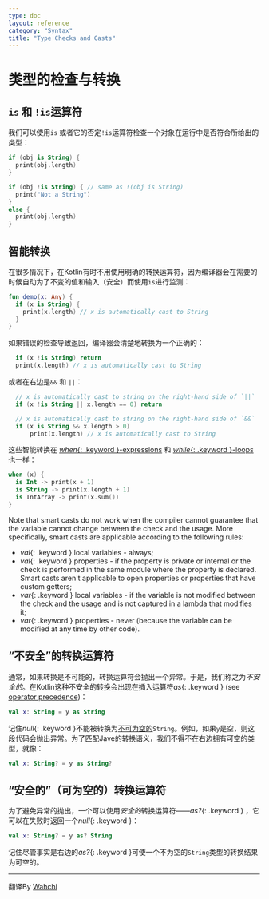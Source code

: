 ```yaml
---
type: doc
layout: reference
category: "Syntax"
title: "Type Checks and Casts"
---
```


# 类型的检查与转换

## `is` 和 `!is`运算符


我们可以使用`is` 或者它的否定`!is`运算符检查一个对象在运行中是否符合所给出的类型：

``` kotlin
if (obj is String) {
  print(obj.length)
}

if (obj !is String) { // same as !(obj is String)
  print("Not a String")
}
else {
  print(obj.length)
}
```

## 智能转换


在很多情况下，在Kotlin有时不用使用明确的转换运算符，因为编译器会在需要的时候自动为了不变的值和输入（安全）而使用`is`进行监测：

``` kotlin
fun demo(x: Any) {
  if (x is String) {
    print(x.length) // x is automatically cast to String
  }
}
```


如果错误的检查导致返回，编译器会清楚地转换为一个正确的：

``` kotlin
  if (x !is String) return
  print(x.length) // x is automatically cast to String
```


或者在右边是`&&` 和 `||`：

``` kotlin
  // x is automatically cast to string on the right-hand side of `||`
  if (x !is String || x.length == 0) return

  // x is automatically cast to string on the right-hand side of `&&`
  if (x is String && x.length > 0)
      print(x.length) // x is automatically cast to String
```



这些智能转换在 [*when*{: .keyword }-expressions](control-flow.html#when-expressions)
和 [*while*{: .keyword }-loops](control-flow.html#while-loops) 也一样：

``` kotlin
when (x) {
  is Int -> print(x + 1)
  is String -> print(x.length + 1)
  is IntArray -> print(x.sum())
}
```

Note that smart casts do not work when the compiler cannot guarantee that the variable cannot change between the check and the usage.
More specifically, smart casts are applicable according to the following rules:

  * *val*{: .keyword } local variables - always;
  * *val*{: .keyword } properties - if the property is private or internal or the check is performed in the same module where the property is declared. Smart casts aren't applicable to open properties or properties that have custom getters;
  * *var*{: .keyword } local variables - if the variable is not modified between the check and the usage and is not captured in a lambda that modifies it;
  * *var*{: .keyword } properties - never (because the variable can be modified at any time by other code).


## “不安全”的转换运算符

通常，如果转换是不可能的，转换运算符会抛出一个异常。于是，我们称之为*不安全的*。在Kotlin这种不安全的转换会出现在插入运算符*as*{: .keyword } (see [operator precedence](grammar.html#operator-precedence))：

``` kotlin
val x: String = y as String
```


记住*null*{: .keyword }不能被转换为[不可为空的](null-safety.html)`String`。例如，如果`y`是空，则这段代码会抛出异常。为了匹配Jave的转换语义，我们不得不在右边拥有可空的类型，就像：

``` kotlin
val x: String? = y as String?
```

## “安全的”（可为空的）转换运算符


为了避免异常的抛出，一个可以使用*安全的*转换运算符——*as?*{: .keyword } ，它可以在失败时返回一个*null*{: .keyword }： 

``` kotlin
val x: String? = y as? String
```


记住尽管事实是右边的*as?*{: .keyword }可使一个不为空的`String`类型的转换结果为可空的。


----

翻译By [Wahchi](https://github.com/wahchi)


